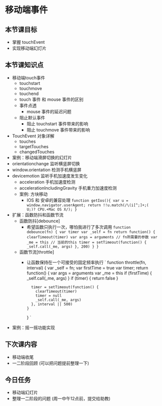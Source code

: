 # 移动端事件
## 本节课目标
- 掌握 touchEvent
- 实现移动端幻灯片

## 本节课知识点
- 移动端touch事件 
  - touchstart
  - touchmove
  - touchend
  - touch 事件 和 mouse 事件的区别
  - 事件点透
    - mouse 事件的延迟问题
  - 阻止默认事件
    - 阻止 touchstart 事件带来的影响
    - 阻止 touchmove 事件带来的影响
- TouchEvent 对象详解
  - touches
  - targetTouches
  - changedTouches
- 案例：移动端滑屏切换的幻灯片
- orientationchange 监听横竖屏切换
- window.orientation 检测手机横竖屏
- devicemotion 监听手机加速度发生变化
  - acceleration 手机加速度检测
  - accelerationIncludingGravity 手机重力加速度检测
  - 案例: 方块移动
    - IOS 和 安卓的兼容处理
    `
      function getIos(){
          var u = window.navigator.userAgent;
          return !!u.match(/\(i[^;]+;( U;)? CPU.+Mac OS X/);
      }
    `
- 扩展：函数防抖和函数节流
  - 函数防抖[debounce]
    - 希望函数只执行一次，哪怕我进行了多次调用
      `
        function debounce(fn) {
          var timer
          var _self = fn
          return function() {
            clearTimeout(timer)
            var args = arguments // fn所需要的参数
            var _me = this // 当前的this
            timer = setTimeout(function() {
              _self.call(_me, args)
            }, 200)
          }
        }
      `
  - 函数节流[throttle]
    - 让函数保持在一个可接受的固定频率执行
      `
        function throttle(fn, interval) {
          var _self = fn;
          var firstTime = true
          var timer;
          return function() {
            var args = arguments
            var _me = this
            if (firstTime) {
              _self.call(_me, args)
            }
            if (timer) {
              return false
            }

            timer = setTimeout(function() {
              clearTimeout(timer)
              timer = null
              _self.call(_me, args)
            }, interval || 500)
          }
        }
      `
- 案例：摇一摇功能实现


## 下次课内容
- 移动端收尾
- 一二阶段回顾 (可以把问题提前整理一下)

## 今日任务
- 移动端幻灯片
- 整理一二阶段的问题 (周一中午12点前，提交给助教)




 




